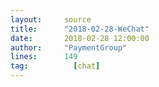 ```yaml
---
layout:     source 
title:      "2018-02-28-WeChat"
date:       2018-02-28 12:00:00
author:     "PaymentGroup"
lines:      149 
tag:		  [chat]
---
```

